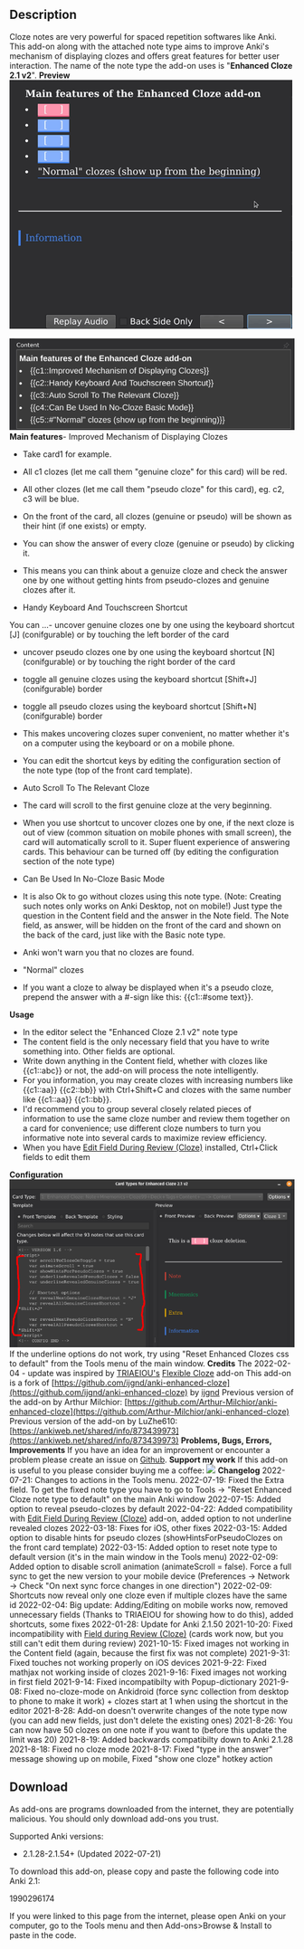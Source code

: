 ## Description

Cloze notes are very powerful for spaced repetition softwares like Anki. This add-on along with the attached note type aims to improve Anki's mechanism of displaying clozes and offers great features for better user interaction. The name of the note type the add-on uses is "**Enhanced Cloze 2.1 v2**". **Preview** ![](https://raw.githubusercontent.com/RisingOrange/anki-enhanced-cloze/master/screenshots/main_features.gif)

![](https://raw.githubusercontent.com/RisingOrange/anki-enhanced-cloze/master/screenshots/main_features_note.png) **Main features**-   Improved Mechanism of Displaying Clozes

-   Take card1 for example.

-   All c1 clozes (let me call them "genuine cloze" for this card) will be red.
-   All other clozes (let me call them "pseudo cloze" for this card), eg. c2, c3 will be blue.

-   On the front of the card, all clozes (genuine or pseudo) will be shown as their hint (if one exists) or empty.
-   You can show the answer of every cloze (genuine or pseudo) by clicking it.
-   This means you can think about a genuize cloze and check the answer one by one without getting hints from pseudo-clozes and genuine clozes after it.

-   Handy Keyboard And Touchscreen Shortcut

You can ...-   uncover genuine clozes one by one using the keyboard shortcut [J] (conifgurable) or by touching the left border of the card
-   uncover pseudo clozes one by one using the keyboard shortcut [N] (conifgurable) or by touching the right border of the card
-   toggle all genuine clozes using the keyboard shortcut [Shift+J] (conifgurable) border
-   toggle all pseudo clozes using the keyboard shortcut [Shift+N] (conifgurable) border
-   This makes uncovering clozes super convenient, no matter whether it's on a computer using the keyboard or on a mobile phone.
-   You can edit the shortcut keys by editing the configuration section of the note type (top of the front card template).

-   Auto Scroll To The Relevant Cloze

-   The card will scroll to the first genuine cloze at the very beginning.
-   When you use shortcut to uncover clozes one by one, if the next cloze is out of view (common situation on mobile phones with small screen), the card will automatically scroll to it. Super fluent experience of answering cards. This behaviour can be turned off (by editing the configuration section of the note type)

-   Can Be Used In No-Cloze Basic Mode

-   It is also Ok to go without clozes using this note type. (Note: Creating such notes only works on Anki Desktop, not on mobile!) Just type the question in the Content field and the answer in the Note field. The Note field, as answer, will be hidden on the front of the card and shown on the back of the card, just like with the Basic note type.
-   Anki won't warn you that no clozes are found.

-   "Normal" clozes

-   If you want a cloze to alway be displayed when it's a pseudo cloze, prepend the answer with a #-sign like this: {{c1::#some text}}.

**Usage**

-   In the editor select the "Enhanced Cloze 2.1 v2" note type
-   The content field is the only necessary field that you have to write something into. Other fields are optional.
-   Write down anything in the Content field, whether with clozes like {{c1::abc}} or not, the add-on will process the note intelligently.
-   For you information, you may create clozes with increasing numbers like {{c1::aa}} {{c2::bb}} with Ctrl+Shift+C and clozes with the same number like {{c1::aa}} {{c1::bb}}.
-   I'd recommend you to group several closely related pieces of information to use the same cloze number and review them together on a card for convenience; use different cloze numbers to turn you informative note into several cards to maximize review efficiency.
-   When you have [Edit Field During Review (Cloze)](https://ankiweb.net/shared/info/385888438) installed, Ctrl+Click fields to edit them

**Configuration** ![](https://raw.githubusercontent.com/RisingOrange/anki-enhanced-cloze/master/screenshots/configuration.png) If the underline options do not work, try using "Reset Enhanced Clozes css to default" from the Tools menu of the main window. **Credits** The 2022-02-04 - update was inspired by [TRIAEIOU's](https://github.com/TRIAEIOU) [Flexible Cloze](https://ankiweb.net/shared/info/1632356464) add-on This add-on is a fork of [https://github.com/ijgnd/anki-enhanced-cloze](https://github.com/ijgnd/anki-enhanced-cloze) by [ijgnd](https://github.com/TRIAEIOU) Previous version of the add-on by Arthur Milchior: [https://github.com/Arthur-Milchior/anki-enhanced-cloze](https://github.com/Arthur-Milchior/anki-enhanced-cloze) Previous version of the add-on by LuZhe610: [https://ankiweb.net/shared/info/873439973](https://ankiweb.net/shared/info/873439973) **Problems, Bugs, Errors, Improvements** If you have an idea for an improvement or encounter a problem please create an issue on [Github](https://github.com/RisingOrange/anki-enhanced-cloze/issues). **Support my work** If this add-on is useful to you please consider buying me a coffee: [![](https://i.imgur.com/9bfEVZ6.jpg)](https://www.buymeacoffee.com/jakubfidler) **Changelog** 2022-07-21: Changes to actions in the Tools menu. 2022-07-19: Fixed the Extra field. To get the fixed note type you have to go to Tools -> "Reset Enhanced Cloze note type to default" on the main Anki window 2022-07-15: Added option to reveal pseudo-clozes by default 2022-04-22: Added compatibility with [Edit Field During Review (Cloze)](https://ankiweb.net/shared/info/385888438) add-on, added option to not underline revealed clozes 2022-03-18: Fixes for iOS, other fixes 2022-03-15: Added option to disable hints for pseudo clozes (showHintsForPseudoClozes on the front card template) 2022-03-15: Added option to reset note type to default version (it's in the main window in the Tools menu) 2022-02-09: Added option to disable scroll animation (animateScroll = false). Force a full sync to get the new version to your mobile device (Preferences -> Network -> Check "On next sync force changes in one direction") 2022-02-09: Shortcuts now reveal only one cloze even if multiple clozes have the same id 2022-02-04: Big update: Adding/Editing on mobile works now, removed unnecessary fields (Thanks to TRIAEIOU for showing how to do this), added shortcuts, some fixes 2022-01-28: Update for Anki 2.1.50 2021-10-20: Fixed incompatibility with [Field during Review (Cloze)](https://ankiweb.net/shared/info/385888438) (cards work now, but you still can't edit them during review) 2021-10-15: Fixed images not working in the Content field (again, because the first fix was not complete) 2021-9-31: Fixed touches not working properly on iOS devices 2021-9-22: Fixed mathjax not working inside of clozes 2021-9-16: Fixed images not working in first field 2021-9-14: Fixed incompatibilty with Popup-dictionary 2021-9-08: Fixed no-cloze-mode on Ankidroid (force sync collection from desktop to phone to make it work) + clozes start at 1 when using the shortcut in the editor 2021-8-28: Add-on doesn't overwrite changes of the note type now (you can add new fields, just don't delete the existing ones) 2021-8-26: You can now have 50 clozes on one note if you want to (before this update the limit was 20) 2021-8-19: Added backwards compatibilty down to Anki 2.1.28 2021-8-18: Fixed no cloze mode 2021-8-17: Fixed "type in the answer" message showing up on mobile, Fixed "show one cloze" hotkey action

## Download

As add-ons are programs downloaded from the internet, they are potentially malicious. You should only download add-ons you trust.

Supported Anki versions:

-   2.1.28-2.1.54+ (Updated 2022-07-21)

To download this add-on, please copy and paste the following code into Anki 2.1:

1990296174

If you were linked to this page from the internet, please open Anki on your computer, go to the Tools menu and then Add-ons>Browse & Install to paste in the code.